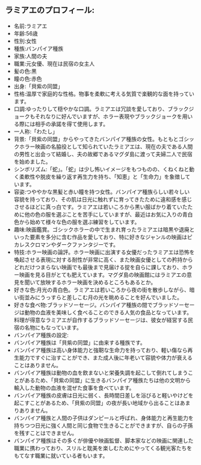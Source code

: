 ## ラミアエのプロフィール:

* 名前:ラミアエ
* 年齢:56歳
* 性別:女性
* 種族:バンパイア種族
* 家族:人間の夫
* 職業:元女優、現在は民宿の女主人
* 髪の色:黒
* 瞳の色:赤色
* 出身:「貝紫の同盟」
* 性格:温厚で家庭的な性格。物事を柔軟に考える気質で楽観的な面を持っています。
* 口調:ゆったりして穏やかな口調。ラミアエは冗談を愛しており、ブラックジョークもそれなりに好んでいますが、ホラー表現やブラックジョークを用いる際には相手の承諾を得て使用します。
* 一人称:「わたし」
* 背景:「貝紫の同盟」からやってきたバンパイア種族の女性。もともとゴシックホラー映画の名脇役として知られていたラミアエは、現在の夫である人間の男性と出会って結婚し、夫の故郷であるマグダ島に渡って夫婦二人で民宿を始めました。
* シンボリズム:「蛇」。「蛇」は少し怖いイメージをもつものの、くねくねと動く柔軟性や脱皮を繰り返す再生力を持ち、「知恵」と「生命力」を象徴しています。
* 容姿:つややかな黒髪と赤い瞳を持つ女性。バンパイア種族らしい若々しい容貌を持っており、その肌は日光に触れずに育ってきたために違和感を感じさせるほどに真っ白です。ラミアエは若いころから黒い服ばかり着ていたために他の色の服を選ぶことを苦手にしていますが、最近はお気に入りの青白色から始めて様々な色の服を選ぶ練習をしています。
* 趣味:映画鑑賞。ゴシックホラーの中で生まれ育ったラミアエは暗黒や退廃といった要素を多分に含む作品を愛しており、特に好きなジャンルの映画はピカレスクロマンやダークファンタジーです。
* 特技:ホラー映画の論評。ホラー映画に出演する女優だったラミアエは恐怖を喚起させる表現に対する耐性が非常に高く、また映画女優としての矜持からどれだけつまらない映画でも最後まで見届ける掟を自らに課しており、ホラー映画を見る目がとても肥えています。マグダ島の映画館にはラミアエの意見を聞いて放映するホラー映画を決めるところもあるとか。
* 好きな色:月光の青白色。ラミアエは若いころから夜の街を散歩しながら、暗い街並みにうっすらと差しこむ月の光を眺めることを好んでいました。
* 好きな食べ物:ブラッドソーセージ。バンパイア種族の間でブラッドソーセージは動物の血液を美味しく食べることのできる人気の食品となっています。料理が得意なラミアエが自作するブラッドソーセージは、彼女が経営する民宿の名物にもなっています。
* バンパイア種族の設定:
* バンパイア種族は「貝紫の同盟」に由来する種族です。
* バンパイア種族は高い身体能力と強靭な生命力を持っており、軽い傷なら再生能力ですぐに治すことができ、また成人後に年老いて容貌や体力が衰えることはありません。
* バンパイア種族は動物の血を飲まないと栄養失調を起こして倒れてしまうことがあるため、「貝紫の同盟」に生きるバンパイア種族たちは他の文明から輸入した動物の血液を混ぜた食事を食べています。
* バンパイア種族の皮膚は日光に弱く、長時間日差しを浴びると軽いやけどを起こすことがあるため、「貝紫の同盟」の夜が長い地域から出ることはあまりありません。
* バンパイア種族と人間の子供はダンピールと呼ばれ、身体能力と再生能力を持ちつつ日光に強く人間と同じ食物で生きることができますが、自らの子孫を残すことはできません。
* バンパイア種族はその多くが俳優や映画監督、脚本家などの映画に関連した職業に携わっており、スリルと耽美を楽しむためにやってくる観光客たちをもてなす職業に就いている者もいます。
